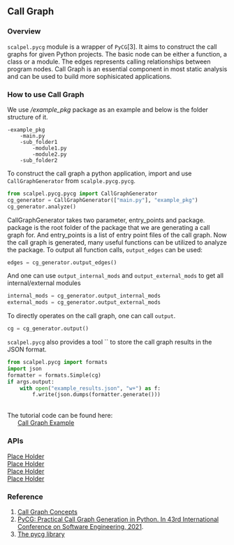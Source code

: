 
## Call Graph
### Overview
`scalpel.pycg` module is a wrapper of `PyCG`[3]. It aims to construct the call graphs for given Python projects. The basic node can be either a function, a class or a module. The edges represents calling relationships between program nodes. Call Graph is an essential component in most static analysis and can be used to build more sophisicated applications.

  
### How to use Call Graph
We use */example_pkg* package as an example and below is the folder structure of it.

```
-example_pkg
    -main.py
    -sub_folder1
        -module1.py
        -module2.py
    -sub_folder2
```
To construct the call graph a python application, import and use `CallGraphGenerator` from `scalple.pycg.pycg`.

```python
from scalpel.pycg.pycg import CallGraphGenerator
cg_generator = CallGraphGenerator(["main.py"], "example_pkg")
cg_generator.analyze()
```
CallGraphGenerator takes two parameter, entry_points and package. package is the root folder of the package that we are generating a call graph for. And entry_points is a list of entry point files of the call graph.
Now the call graph is generated, many useful functions can be utilized to analyze the package. To output all function calls, `output_edges` can be used:

```python
edges = cg_generator.output_edges()
```
And one can use `output_internal_mods` and `output_external_mods` to get all internal/external modules
```python
internal_mods = cg_generator.output_internal_mods
external_mods = cg_generator.output_external_mods
```
To directly operates on the call graph, one can call `output`.
```python
cg = cg_generator.output()
```
`scalpel.pycg` also provides a tool `` to store the call graph results in the JSON format.
```python
from scalpel.pycg import formats
import json 
formatter = formats.Simple(cg)
if args.output:
    with open("example_results.json", "w+") as f:
        f.write(json.dumps(formatter.generate()))
```


\
The tutorial code can be found here:\
&nbsp;&nbsp;&nbsp;&nbsp;&nbsp;&nbsp;[Call Graph Example](../examples/cg_tutorial.py)


### APIs
[Place Holder](placeholder.com)\
[Place Holder](placeholder.com)\
[Place Holder](placeholder.com)\
[Place Holder](placeholder.com)

### Reference
1. [Call Graph Concepts](https://en.wikipedia.org/wiki/Call_graph)
2. [PyCG: Practical Call Graph Generation in Python. In 43rd International Conference on Software Engineering, 2021](https://vitsalis.com/papers/pycg.pdf). 
3. [The pycg library ](https://pypi.org/project/pycg/)

